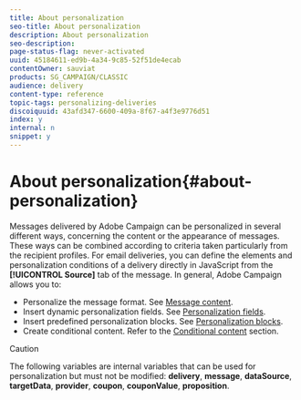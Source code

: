 ```yaml
---
title: About personalization
seo-title: About personalization
description: About personalization
seo-description: 
page-status-flag: never-activated
uuid: 45184611-ed9b-4a34-9c85-52f51de4ecab
contentOwner: sauviat
products: SG_CAMPAIGN/CLASSIC
audience: delivery
content-type: reference
topic-tags: personalizing-deliveries
discoiquuid: 43afd347-6600-409a-8f67-a4f3e9776d51
index: y
internal: n
snippet: y
---
```


# About personalization{#about-personalization}

Messages delivered by Adobe Campaign can be personalized in several different ways, concerning the content or the appearance of messages. These ways can be combined according to criteria taken particularly from the recipient profiles. For email deliveries, you can define the elements and personalization conditions of a delivery directly in JavaScript from the **[!UICONTROL Source]** tab of the message. In general, Adobe Campaign allows you to:

* Personalize the message format. See [Message content](https://helpx.adobe.com/campaign/standard/delivery/using/defining-the-email-content.html#message-content).
* Insert dynamic personalization fields. See [Personalization fields](https://helpx.adobe.com/campaign/standard/delivery/using/personalization-fields.html).
* Insert predefined personalization blocks. See [Personalization blocks](https://helpx.adobe.com/campaign/standard/delivery/using/personalization-blocks.html).
* Create conditional content. Refer to the [Conditional content](https://helpx.adobe.com/campaign/standard/delivery/using/conditional-content.html) section.

>[!CAUTION]
>
>The following variables are internal variables that can be used for personalization but must not be modified: **delivery**, **message**, **dataSource**, **targetData**, **provider**, **coupon**, **couponValue**, **proposition**.

